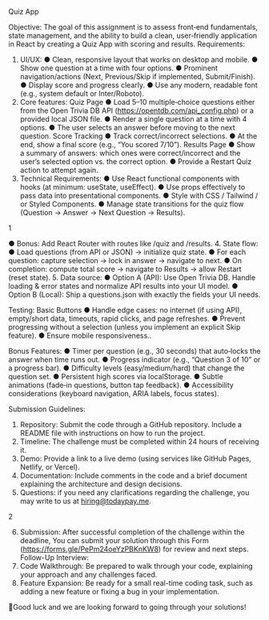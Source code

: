 Quiz App

Objective:
The goal of this assignment is to assess front‐end fundamentals, state management, and the ability to
build a clean, user‐friendly application in React by creating a Quiz App with scoring and results.
Requirements:
1. UI/UX:
● Clean, responsive layout that works on desktop and mobile.
● Show one question at a time with four options.
● Prominent navigation/actions (Next, Previous/Skip if implemented, Submit/Finish).
● Display score and progress clearly.
● Use any modern, readable font (e.g., system default or Inter/Roboto).
2. Core features:
Quiz Page
● Load 5–10 multiple‐choice questions either from the Open Trivia DB API
(https://opentdb.com/api_config.php) or a provided local JSON file.
● Render a single question at a time with 4 options.
● The user selects an answer before moving to the next question.
Score Tracking
● Track correct/incorrect selections.
● At the end, show a final score (e.g., “You scored 7/10”).
Results Page
● Show a summary of answers: which ones were correct/incorrect and the user’s selected
option vs. the correct option.
● Provide a Restart Quiz action to attempt again.
3. Technical Requirements:
● Use React functional components with hooks (at minimum: useState, useEffect).
● Use props effectively to pass data into presentational components.
● Style with CSS / Tailwind / or Styled Components.
● Manage state transitions for the quiz flow (Question → Answer → Next Question →
Results).

1

● Bonus: Add React Router with routes like /quiz and /results.
4. State flow:
● Load questions (from API or JSON) → initialize quiz state.
● For each question: capture selection → lock in answer → navigate to next.
● On completion: compute total score → navigate to Results → allow Restart (reset state).
5. Data source:
● Option A (API): Use Open Trivia DB. Handle loading & error states and normalize API
results into your UI model.
● Option B (Local): Ship a questions.json with exactly the fields your UI needs.

Testing:
Basic Buttons
● Handle edge cases: no internet (if using API), empty/short data, timeouts, rapid clicks, and page
refreshes.
● Prevent progressing without a selection (unless you implement an explicit Skip feature).
● Ensure mobile responsiveness..

Bonus Features:
● Timer per question (e.g., 30 seconds) that auto‐locks the answer when time runs out.
● Progress indicator (e.g., “Question 3 of 10” or a progress bar).
● Difficulty levels (easy/medium/hard) that change the question set.
● Persistent high scores via localStorage.
● Subtle animations (fade‐in questions, button tap feedback).
● Accessibility considerations (keyboard navigation, ARIA labels, focus states).

Submission Guidelines:
1. Repository: Submit the code through a GitHub repository. Include a README file with
instructions on how to run the project.
2. Timeline: The challenge must be completed within 24 hours of receiving it.
3. Demo: Provide a link to a live demo (using services like GitHub Pages, Netlify, or Vercel).
4. Documentation: Include comments in the code and a brief document explaining the architecture
and design decisions.
5. Questions: if you need any clarifications regarding the challenge, you may write to us at
hiring@todaypay.me.

2

6. Submission: After successful completion of the challenge within the deadline, You can submit
your solution through this Form (https://forms.gle/PePm24oeYzPBKnKW8) for review and next
steps.
Follow-Up Interview:
1. Code Walkthrough: Be prepared to walk through your code, explaining your approach and any
challenges faced.
2. Feature Expansion: Be ready for a small real-time coding task, such as adding a new feature or
fixing a bug in your implementation.

🎉Good luck and we are looking forward to going through your solutions!